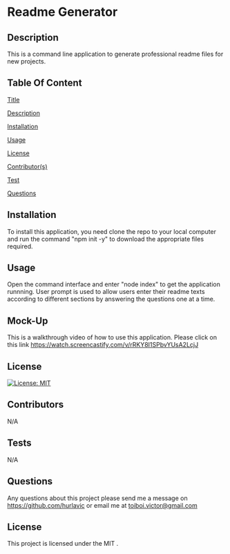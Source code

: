 
  # Readme Generator
  
  ## Description
  This is a command line application to generate professional readme files for new projects.

  ## Table Of Content
  [Title](#title)

  [Description](#description)

  [Installation](#installation)

  [Usage](#usage)

  [License](#license)

  [Contributor(s)](#contributor)

  [Test](#test)
  
  [Questions](#questions)

  ## Installation
  To install this application, you need clone the repo to your local computer and run the command "npm init -y" to download the appropriate files required. 

  ## Usage
  Open the command interface and enter "node index" to get the application runnning. User prompt is used to allow users enter their readme texts according to different sections by answering the questions one at a time. 
  
  ## Mock-Up
  This is a walkthrough video of how to use this application. Please click on this link https://watch.screencastify.com/v/rRKY8I1SPbvYUsA2LcjJ

  ## License
  [![License: MIT](https://img.shields.io/badge/License-MIT-brightgreen.svg)](https://opensource.org/licenses/MIT)



  ## Contributors
  N/A

  ## Tests
  N/A

  ## Questions
  Any questions about this project please send me a message on https://github.com/hurlavic or email me at [toiboi.victor@gmail.com](mailto:toiboi.victor@gmail.com)
  ## License
  This project is licensed under the MIT .

